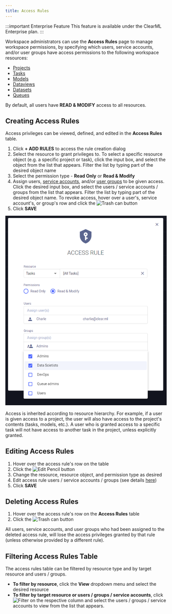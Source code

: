 ```yaml
---
title: Access Rules
---
```


:::important Enterprise Feature 
This feature is available under the ClearML Enterprise plan.
:::

Workspace administrators can use the **Access Rules** page to manage workspace permissions, by specifying which users,
service accounts, and/or user groups have access permissions to the following workspace resources:
 
* [Projects](../../fundamentals/projects.md)
* [Tasks](../../fundamentals/task.md) 
* [Models](../../fundamentals/models.md)
* [Dataviews](../../hyperdatasets/dataviews.md) 
* [Datasets](../../hyperdatasets/dataset.md)
* [Queues](../../fundamentals/agents_and_queues.md#what-is-a-queue) 

By default, all users have **READ & MODIFY** access to all resources.

## Creating Access Rules
Access privileges can be viewed, defined, and edited in the **Access Rules** table. 

1. Click **+ ADD RULES** to access the rule creation dialog
1. Select the resource to grant privileges to. To select a specific resource object (e.g. a 
   specific project or task), click the input box, and select the object from the list that appears. Filter the 
   list by typing part of the desired object name
1. Select the permission type - **Read Only** or **Read & Modify**
1. Assign users, [service accounts](webapp_settings_access_rules.md#service-accounts), and/or [user groups](webapp_settings_users.md#user-groups) 
   to be given access. Click the 
   desired input box, and select the users / service accounts / groups from the list that appears. Filter the list by 
   typing part of the desired object name. To revoke 
   access, hover over a user's, service account's, or group's row and click the <img src="/docs/latest/icons/ico-trash.svg" alt="Trash can" className="icon size-md" /> 
   button
1. Click **SAVE**

![Access rule creation dialog](../../img/settings_access_rules.png)

Access is inherited according to resource hierarchy. For example, if a user is given access to a project, the user will 
also have access to the project's contents (tasks, models, etc.). A user who is granted access to a specific task will 
not have access to another task in the project, unless explicitly granted.  

## Editing Access Rules
1. Hover over the access rule's row on the table
1. Click the <img src="/docs/latest/icons/ico-edit.svg" alt="Edit Pencil" className="icon size-md" /> button
1. Change the resource, resource object, and permission type as desired
1. Edit access rule users / service accounts / groups (see details [here](#creating-access-rules))
1. Click **SAVE**

## Deleting Access Rules
1. Hover over the access rule's row on the **Access Rules** table
1. Click the <img src="/docs/latest/icons/ico-trash.svg" alt="Trash can" className="icon size-md" /> button

All users, service accounts, and user groups who had been assigned to the deleted access rule, will lose the access privileges granted by
that rule (unless otherwise provided by a different rule).

## Filtering Access Rules Table

The access rules table can be filtered by resource type and by target resource and users / groups. 
* **To filter by resource**, click the **View** dropdown menu and select the desired resource
* **To filter by target resource or users / groups / service accounts**, click <img src="/docs/latest/icons/ico-filter-off.svg" alt="Filter" className="icon size-md" />
on the respective column and select the users / groups / service accounts to view from the list that appears. 
